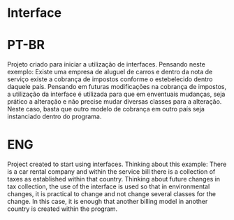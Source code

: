 # Interface

# PT-BR
Projeto criado para iniciar a utilização de interfaces. Pensando neste exemplo: Existe uma empresa de aluguel de carros e dentro da nota de serviço existe a cobrança de impostos conforme o estebelecido dentro daquele país. Pensando em futuras modificações na cobrança de impostos, a utilização da interface é utilizada para que em enventuais mudanças, seja prático a alteração e não precise mudar diversas classes para a alteração. Neste caso, basta que outro modelo de cobrança em outro país seja instanciado dentro do programa. 




# ENG

Project created to start using interfaces. Thinking about this example: There is a car rental company and within the service bill there is a collection of taxes as established within that country. Thinking about future changes in tax collection, the use of the interface is used so that in environmental changes, it is practical to change and not change several classes for the change. In this case, it is enough that another billing model in another country is created within the program.
